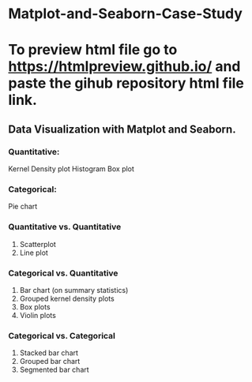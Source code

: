 # Matplot-and-Seaborn-Case-Study
# To preview html file go to https://htmlpreview.github.io/ and paste the gihub repository html file link.

## Data Visualization with Matplot and Seaborn.  
### Quantitative:
Kernel Density plot
Histogram
Box plot
### Categorical:
Pie chart
### Quantitative vs. Quantitative
1. Scatterplot
2. Line plot
### Categorical vs. Quantitative
1. Bar chart (on summary statistics)
2. Grouped kernel density plots
3. Box plots
4. Violin plots
### Categorical vs. Categorical
1. Stacked bar chart
2. Grouped bar chart
3. Segmented bar chart
